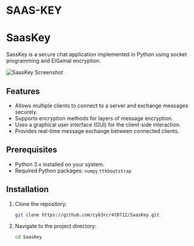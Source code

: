 
# SAAS-KEY
# SaasKey

SassKey is a secure chat application implemented in Python using socket programming and ElGamal encryption.

![SaasKey Screenshot](./assets/screenshot.png)

## Features

- Allows multiple clients to connect to a server and exchange messages securely.
- Supports encryption methods for layers of message encryption.
- Uses a graphical user interface (GUI) for the client-side interaction.
- Provides real-time message exchange between connected clients.

## Prerequisites

- Python 3.x installed on your system.
- Required Python packages:
   `numpy`
  `ttkbootstrap`

## Installation

1. Clone the repository:
   ```bash
   git clone https://github.com/cyb3rcr4t0712/SaasKey.git

2. Navigate to the project directory:
    ```bash
    cd SaasKey
